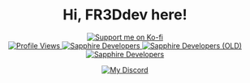 <h1 align="center">Hi, FR3Ddev here!</h1>

<div align="center">
    <a href="https://ko-fi.com/J3J1FVEH0"> <img src="https://ko-fi.com/img/githubbutton_sm.svg" alt="Support me on Ko-fi"/> </a>
</div>

<div align="center">
    <a href="https://github.com/FR3Ddev"> <img src="https://komarev.com/ghpvc/?username=FR3Ddev&style=flat" alt="Profile Views"/> </a>
    <a href="[https://discord.gg/AWTU67ZK5e](https://discord.gg/AWTU67ZK5e)-985275830412382250"> <img src="https://badgen.net/discord/members/sapphiredevs-1044098950455627867" alt="Sapphire Developers"/> </a>
    <a href="https://discord.gg/AWTU67ZK5e"> <img src="https://badgen.net/discord/members/rTT52gJC3J" alt="Sapphire Developers (OLD)"/> </a>
    <a href="[https://discord.gg/TKz7BMwEap](https://discord.gg/AWTU67ZK5e)"> <img src="https://badgen.net/discord/members/TKz7BMwEap" alt="Sapphire Developers"/> </a>

[![My Discord](https://badge.ducko.dev/api/?id=539873160183414785)](https://discord.com/users/539873160183414785)
</div>
